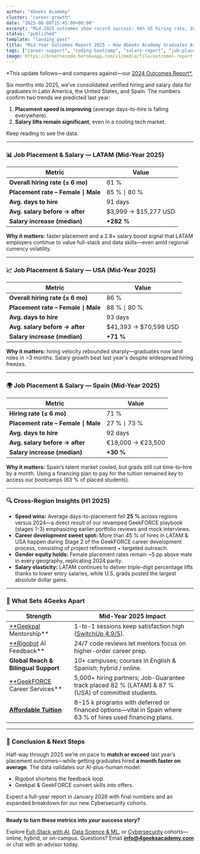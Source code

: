```yaml
---
author: "4Geeks Academy"
cluster: "career-growth"
date: "2025-08-08T15:45:00+00:00"
excerpt: "Mid-2025 outcomes show record success: 86% US hiring rate, 282% LATAM salary increase, and 25% faster placements. See how our graduates are thriving in tech."
status: "published"
template: "landing_post"
title: "Mid-Year Outcomes Report 2025 — How 4Geeks Academy Graduates Are Advancing So Far"
tags: ["career-support", "coding-bootcamp", "salary-report", "job-placement", "tech-careers"]
image: https://breathecode.herokuapp.com/v1/media/file/outcomes-report-bg-png
---
```


*This update follows—and compares against—our  [2024 Outcomes Report*.](https://4geeksacademy.com/us/career-growth/outcomes-report-2024)

Six months into 2025, we’ve consolidated verified hiring and salary data for graduates in Latin America, the United States, and Spain. The numbers confirm two trends we predicted last year:

1. **Placement speed is improving** (average days-to-hire is falling everywhere).
2. **Salary lifts remain significant**, even in a cooling tech market.

Keep reading to see the data.

---

### 📊 Job Placement & Salary — LATAM (Mid-Year 2025)

| Metric | Value |
| --- | --- |
| **Overall hiring rate (≤ 6 mo)** | 81 % |
| **Placement rate – Female ∣ Male** | 85 % ∣ 80 % |
| **Avg. days to hire** | 91 days |
| **Avg. salary before → after** | $3,999 → $15,277 USD |
| **Salary increase (median)** | **+282 %** |

**Why it matters:** faster placement and a 2.8× salary boost signal that LATAM employers continue to value full-stack and data skills—even amid regional currency volatility.

---

### 📈 Job Placement & Salary — USA (Mid-Year 2025)

| Metric | Value |
| --- | --- |
| **Overall hiring rate (≤ 6 mo)** | 86 % |
| **Placement rate – Female ∣ Male** | 88 % ∣ 80 % |
| **Avg. days to hire** | 93 days |
| **Avg. salary before → after** | $41,393 → $70,598 USD |
| **Salary increase (median)** | **+71 %** |

**Why it matters:** hiring velocity rebounded sharply—graduates now land roles in ~3 months. Salary growth beat last year's despite widespread hiring freezes.

---

### 🌍 Job Placement & Salary — Spain (Mid-Year 2025)

| Metric | Value |
| --- | --- |
| **Hiring rate (≤ 6 mo)** | 71 % |
| **Placement rate – Female ∣ Male** | 27 % ∣ 73 % |
| **Avg. days to hire** | 92 days |
| **Avg. salary before → after** | €18,000 → €23,500 |
| **Salary increase (median)** | **+30 %** |

**Why it matters:** Spain’s talent market cooled, but grads still cut time-to-hire by a month. Using a financing plan to pay for the tuition remained key to access our bootcamps (63 % of placed students).

---

### 🔍 Cross-Region Insights (H1 2025)

- **Speed wins:** Average days-to-placement fell **25 %** across regions versus 2024—a direct result of our revamped GeekFORCE playbook (stages 1-3) emphasizing earlier portfolio reviews and mock interviews.
- **Career development sweet spot:** More than 45 % of hires in LATAM & USA happen during Stage 2 of the GeekFORCE career development process, consisting of project refinement + targeted outreach.
- **Gender equity holds:** Female placement rates remain ~5 pp above male in every geography, replicating 2024 parity.
- **Salary elasticity:** LATAM continues to deliver triple-digit percentage lifts thanks to lower entry salaries, while U.S. grads posted the largest absolute dollar gains.

---

### 🚀 What Sets 4Geeks Apart

| Strength | Mid-Year 2025 Impact |
| --- | --- |
| [**Geekpal](https://4geeksacademy.com/us/geekpal-support) Mentorship** | 1-to-1 sessions keep satisfaction high ([SwitchUp 4.9/5](https://www.switchup.org/bootcamps/4geeks-academy)). |
| [**Rigobot](https://4geeksacademy.com/us/ai-powered-learning/rigobot-ai-mentor) AI Feedback** | 24/7 code reviews let mentors focus on higher-order career prep. |
| **Global Reach & Bilingual Support** | 10+ campuses; courses in English & Spanish; hybrid / online. |
| [**GeekFORCE](https://4geeksacademy.com/us/geekforce-career-support) Career Services** | 5,000+ hiring partners; Job-Guarantee track placed 82 % (LATAM) & 87 % (USA) of committed students. |
| [**Affordable Tuition**](https://4geeksacademy.com/us/financials) | $8-$15 k programs with deferred or financed options—vital in Spain where 63 % of hires used financing plans. |

---

### 🎯 Conclusion & Next Steps

Half-way through 2025 we’re on pace to **match or exceed** last year’s placement outcomes—while getting graduates hired **a month faster on average**. The data validates our AI-plus-human model:

- Rigobot shortens the feedback loop.
- Geekpal & GeekFORCE convert skills into offers.

Expect a full-year report in January 2026 with final numbers and an expanded breakdown for our new Cybersecurity cohorts.

---

**Ready to turn these metrics into *your* success story?**

Explore [Full-Stack with AI](https://4geeksacademy.com/us/coding-bootcamps/part-time-full-stack-developer), [Data Science & ML](https://4geeksacademy.com/us/coding-bootcamps/datascience-machine-learning), or [Cybersecurity](https://4geeksacademy.com/us/coding-bootcamps/cybersecurity) cohorts—online, hybrid, or on-campus. Questions? Email [**info@4geeksacademy.com**](mailto:info@4geeksacademy.com) or chat with an advisor today.